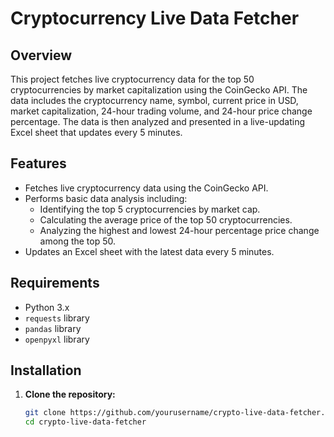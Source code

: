 # Cryptocurrency Live Data Fetcher

## Overview

This project fetches live cryptocurrency data for the top 50 cryptocurrencies by market capitalization using the CoinGecko API. The data includes the cryptocurrency name, symbol, current price in USD, market capitalization, 24-hour trading volume, and 24-hour price change percentage. The data is then analyzed and presented in a live-updating Excel sheet that updates every 5 minutes.

## Features

- Fetches live cryptocurrency data using the CoinGecko API.
- Performs basic data analysis including:
  - Identifying the top 5 cryptocurrencies by market cap.
  - Calculating the average price of the top 50 cryptocurrencies.
  - Analyzing the highest and lowest 24-hour percentage price change among the top 50.
- Updates an Excel sheet with the latest data every 5 minutes.

## Requirements

- Python 3.x
- `requests` library
- `pandas` library
- `openpyxl` library

## Installation

1. **Clone the repository:**

   ```bash
   git clone https://github.com/yourusername/crypto-live-data-fetcher.git
   cd crypto-live-data-fetcher
